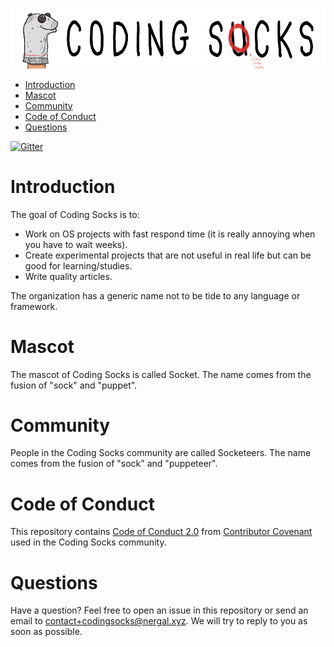 ![Coding Socks Mascot](/img/coding_socks_text_with_socket_w980.png)

- [Introduction](#introduction)
- [Mascot](#mascot)
- [Community](#community)
- [Code of Conduct](#code-of-conduct)
- [Questions](#questions)

[![Gitter](https://badges.gitter.im/coding-socks/community.svg)](https://gitter.im/coding-socks/community?utm_source=badge&utm_medium=badge&utm_campaign=pr-badge)

# Introduction

The goal of Coding Socks is to:

- Work on OS projects with fast respond time (it is really annoying when you have to wait weeks).
- Create experimental projects that are not useful in real life but can be good for learning/studies.
- Write quality articles.

The organization has a generic name not to be tide to any language or framework.

# Mascot

The mascot of Coding Socks is called Socket. The name comes from the fusion of "sock" and "puppet".

# Community

People in the Coding Socks community are called Socketeers. The name comes from the fusion of "sock" and "puppeteer".

# Code of Conduct

This repository contains [Code of Conduct 2.0](/CODE_OF_CONDUCT.md) from [Contributor Covenant](https://www.contributor-covenant.org/) used in the Coding Socks community.

# Questions

Have a question? Feel free to open an issue in this repository or send an email to contact+codingsocks@nergal.xyz. We will try to reply to you as soon as possible.

